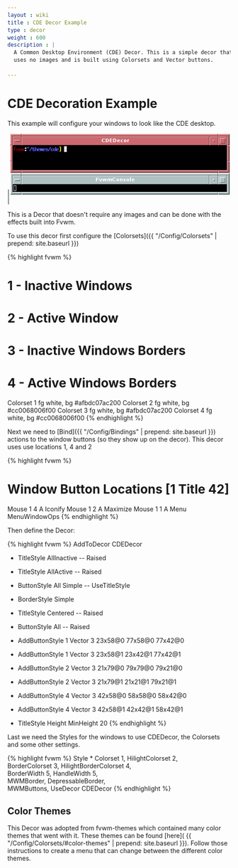 ```yaml
---
layout : wiki
title : CDE Decor Example
type : decor
weight : 600
description : |
  A Common Desktop Environment (CDE) Decor. This is a simple decor that
  uses no images and is built using Colorsets and Vector buttons.

---
```

# CDE Decoration Example

This example will configure your windows to look like the CDE desktop.

|![image](scrot.png)|

This is a Decor that doesn't require any images and can be done with
the effects built into Fvwm.

To use this decor first configure the 
[Colorsets]({{ "/Config/Colorsets" | prepend: site.baseurl }})

{% highlight fvwm %}
#   1 - Inactive Windows 
#   2 - Active Window
#   3 - Inactive Windows Borders
#   4 - Active Windows Borders
Colorset 1 fg white, bg #afbdc07ac200
Colorset 2 fg white, bg #cc0068006f00
Colorset 3 fg white, bg #afbdc07ac200
Colorset 4 fg white, bg #cc0068006f00
{% endhighlight %}

Next we need to [Bind]({{ "/Config/Bindings" | prepend: site.baseurl }})
actions to the window buttons (so they show up on the decor). This decor uses
use locations 1, 4 and 2

{% highlight fvwm %}
# Window Button Locations [1 Title 42]
Mouse 1 4 A Iconify
Mouse 1 2 A Maximize
Mouse 1 1 A Menu MenuWindowOps
{% endhighlight %}

Then define the Decor:

{% highlight fvwm %}
AddToDecor CDEDecor
+ TitleStyle    AllInactive -- Raised
+ TitleStyle    AllActive -- Raised
+ ButtonStyle   All Simple -- UseTitleStyle
+ BorderStyle   Simple
+ TitleStyle    Centered -- Raised
+ ButtonStyle   All -- Raised

+ AddButtonStyle 1 Vector 3 23x58@0 77x58@0 77x42@0
+ AddButtonStyle 1 Vector 3 23x58@1 23x42@1 77x42@1

+ AddButtonStyle 2 Vector 3 21x79@0 79x79@0 79x21@0
+ AddButtonStyle 2 Vector 3 21x79@1 21x21@1 79x21@1

+ AddButtonStyle 4 Vector 3 42x58@0 58x58@0 58x42@0
+ AddButtonStyle 4 Vector 3 42x58@1 42x42@1 58x42@1

+ TitleStyle Height MinHeight 20
{% endhighlight %}

Last we need the Styles for the windows to use CDEDecor, the
Colorsets and some other settings.

{% highlight fvwm %}
Style * Colorset 1, HilightColorset 2, \
        BorderColorset 3, HilightBorderColorset 4, \
        BorderWidth 5, HandleWidth 5, \
        MWMBorder, DepressableBorder, \
        MWMButtons, UseDecor CDEDecor
{% endhighlight %}

## Color Themes

This Decor was adopted from fvwm-themes which contained many color themes
that went with it. These themes can be found [here](
{{ "/Config/Colorsets/#color-themes" | prepend: site.baseurl }}). Follow
those instructions to create a menu that can change between the different
color themes.
